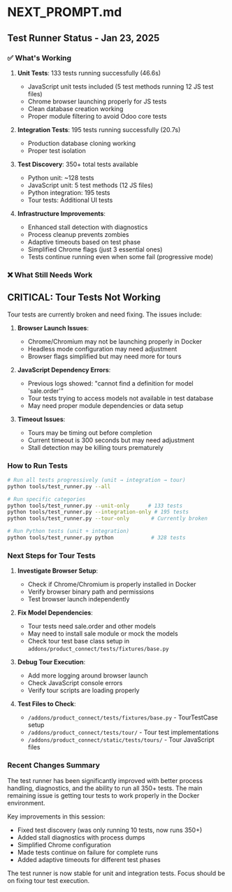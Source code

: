 # NEXT_PROMPT.md

## Test Runner Status - Jan 23, 2025

### ✅ What's Working

1. **Unit Tests**: 133 tests running successfully (46.6s)
   - JavaScript unit tests included (5 test methods running 12 JS test files) 
   - Chrome browser launching properly for JS tests
   - Clean database creation working
   - Proper module filtering to avoid Odoo core tests

2. **Integration Tests**: 195 tests running successfully (20.7s)
   - Production database cloning working
   - Proper test isolation

3. **Test Discovery**: 350+ total tests available
   - Python unit: ~128 tests
   - JavaScript unit: 5 test methods (12 JS files)
   - Python integration: 195 tests
   - Tour tests: Additional UI tests

4. **Infrastructure Improvements**:
   - Enhanced stall detection with diagnostics
   - Process cleanup prevents zombies
   - Adaptive timeouts based on test phase
   - Simplified Chrome flags (just 3 essential ones)
   - Tests continue running even when some fail (progressive mode)

### ❌ What Still Needs Work

## CRITICAL: Tour Tests Not Working

Tour tests are currently broken and need fixing. The issues include:

1. **Browser Launch Issues**:
   - Chrome/Chromium may not be launching properly in Docker
   - Headless mode configuration may need adjustment
   - Browser flags simplified but may need more for tours

2. **JavaScript Dependency Errors**:
   - Previous logs showed: "cannot find a definition for model 'sale.order'"
   - Tour tests trying to access models not available in test database
   - May need proper module dependencies or data setup

3. **Timeout Issues**:
   - Tours may be timing out before completion
   - Current timeout is 300 seconds but may need adjustment
   - Stall detection may be killing tours prematurely

### How to Run Tests

```bash
# Run all tests progressively (unit → integration → tour)
python tools/test_runner.py --all

# Run specific categories
python tools/test_runner.py --unit-only      # 133 tests
python tools/test_runner.py --integration-only # 195 tests
python tools/test_runner.py --tour-only       # Currently broken

# Run Python tests (unit + integration)
python tools/test_runner.py python            # 328 tests
```

### Next Steps for Tour Tests

1. **Investigate Browser Setup**:
   - Check if Chrome/Chromium is properly installed in Docker
   - Verify browser binary path and permissions
   - Test browser launch independently

2. **Fix Model Dependencies**:
   - Tour tests need sale.order and other models
   - May need to install sale module or mock the models
   - Check tour test base class setup in `addons/product_connect/tests/fixtures/base.py`

3. **Debug Tour Execution**:
   - Add more logging around browser launch
   - Check JavaScript console errors
   - Verify tour scripts are loading properly

4. **Test Files to Check**:
   - `/addons/product_connect/tests/fixtures/base.py` - TourTestCase setup
   - `/addons/product_connect/tests/tour/` - Tour test implementations
   - `/addons/product_connect/static/tests/tours/` - Tour JavaScript files

### Recent Changes Summary

The test runner has been significantly improved with better process handling, diagnostics, and the ability to run all 350+ tests. The main remaining issue is getting tour tests to work properly in the Docker environment.

Key improvements in this session:
- Fixed test discovery (was only running 10 tests, now runs 350+)
- Added stall diagnostics with process dumps
- Simplified Chrome configuration
- Made tests continue on failure for complete runs
- Added adaptive timeouts for different test phases

The test runner is now stable for unit and integration tests. Focus should be on fixing tour test execution.